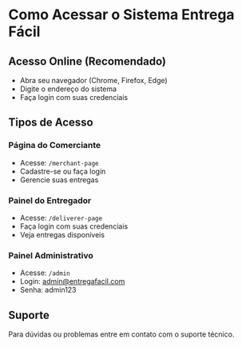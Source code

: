 # Como Acessar o Sistema Entrega Fácil

## Acesso Online (Recomendado)
- Abra seu navegador (Chrome, Firefox, Edge)
- Digite o endereço do sistema
- Faça login com suas credenciais

## Tipos de Acesso

### Página do Comerciante
- Acesse: `/merchant-page`
- Cadastre-se ou faça login
- Gerencie suas entregas

### Painel do Entregador
- Acesse: `/deliverer-page`
- Faça login com suas credenciais
- Veja entregas disponíveis

### Painel Administrativo
- Acesse: `/admin`
- Login: admin@entregafacil.com
- Senha: admin123

## Suporte
Para dúvidas ou problemas entre em contato com o suporte técnico.